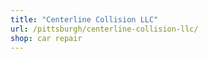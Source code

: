 ```yaml
---
title: "Centerline Collision LLC"
url: /pittsburgh/centerline-collision-llc/
shop: car repair
---
```

